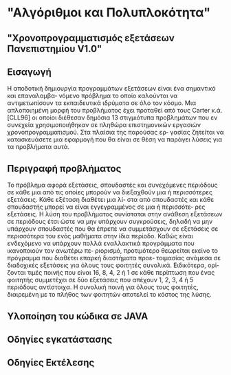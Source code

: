 # "Αλγόριθμοι και Πολυπλοκότητα"
## "Χρονοπρογραμματισμός εξετάσεων Πανεπιστημίου V1.0"

## Εισαγωγή
Η αποδοτική δημιουργία προγραμμάτων εξετάσεων είναι ένα σημαντικό και επαναλαμβα‐
νόμενο πρόβλημα το οποίο καλούνται να αντιμετωπίσουν τα εκπαιδευτικά ιδρύματα σε όλο τον
κόσμο. Μια απλοποιημένη μορφή του προβλήματος έχει προταθεί από τους Carter κ.ά. [CLL96]
οι οποίοι διέθεσαν δημόσια 13 στιγμιότυπα προβλημάτων που εν συνεχεία χρησιμοποιήθηκαν
σε πληθώρα επιστημονικών εργασιών χρονοπρογραμματισμού. Στα πλαίσια της παρούσας ερ‐
γασίας ζητείται να κατασκευάσετε μια εφαρμογή που θα είναι σε θέση να παράγει λύσεις για τα
προβλήματα αυτά.

## Περιγραφή προβλήματος
Το πρόβλημα αφορά εξετάσεις, σπουδαστές και συνεχόμενες περιόδους σε κάθε μια από
τις οποίες μπορούν να διεξαχθούν μια ή περισσότερες εξετάσεις. Κάθε εξέταση διαθέτει μια λί‐
στα από σπουδαστές και κάθε σπουδαστής μπορεί να είναι εγγεγραμμένος σε μια ή περισσότε‐
ρες εξετάσεις. Η λύση του προβλήματος συνίσταται στην ανάθεση εξετάσεων σε περιόδους έτσι
ώστε να μην υπάρχουν συγκρούσεις, δηλαδή να μην υπάρχουν σπουδαστές που θα έπρεπε να
συμμετάσχουν σε εξετάσεις σε περισσότερα του ενός μαθήματα στην ίδια περίοδο. Καθώς είναι
ενδεχόμενο να υπάρχουν πολλά εναλλακτικά προγράμματα που ικανοποιούν τον ανωτέρω πε‐
ριορισμό, προτιμότερο θεωρείται εκείνο το πρόγραμμα που διαθέτει επαρκή διαστήματα προε‐
τοιμασίας ανάμεσα σε διαδοχικές εξετάσεις για όλους τους φοιτητές συνολικά. Ειδικότερα, ορί‐
ζονται τιμές ποινής που είναι 16, 8, 4, 2 ή 1 σε κάθε περίπτωση που ένας φοιτητής συμμετέχει
σε δύο εξετάσεις που απέχουν 1, 2, 3, 4 ή 5 περιόδους αντίστοιχα. Η συνολική ποινή για όλους
τους φοιτητές, διαιρεμένη με το πλήθος των φοιτητών αποτελεί το κόστος της λύσης.


## Υλοποίηση του κώδικα σε JAVA

## Οδηγίες εγκατάστασης

## Οδηγίες Εκτέλεσης
